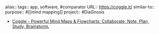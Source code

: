 alias::
tags:: app, software, #comparator 
URL:: https://coggle.it/ 
similar-to::
purpose:: #[[mind mapping]]
project:: #DiaGnosis

- [Coggle - Powerful Mind Maps & Flowcharts: Collaborate, Note, Plan, Study, Brainstorm.](https://coggle.it/)